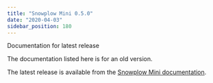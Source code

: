 ```yaml
---
title: "Snowplow Mini 0.5.0"
date: "2020-04-03"
sidebar_position: 180
---
```


Documentation for latest release

The documentation listed here is for an old version.

The latest release is available from the [Snowplow Mini documentation](/docs/migrated/pipeline-components-and-applications/snowplow-mini/).
